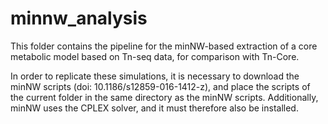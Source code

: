 # minnw_analysis

This folder contains the pipeline for the minNW-based extraction of a core metabolic model based on Tn-seq data, for comparison with Tn-Core.

In order to replicate these simulations, it is necessary to download the minNW scripts (doi:  10.1186/s12859-016-1412-z), and place the scripts of the current folder in the same directory as the minNW scripts. Additionally, minNW uses the CPLEX solver, and it must therefore also be installed.
